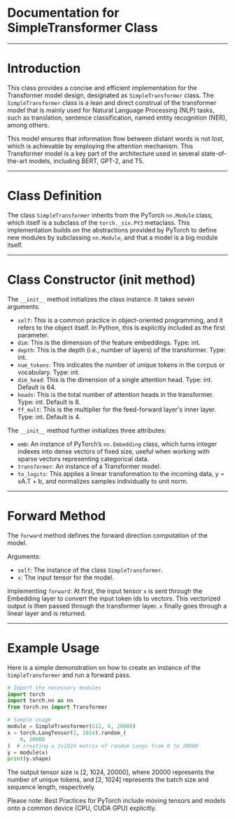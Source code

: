 # Documentation for SimpleTransformer Class

---


# Introduction

This class provides a concise and efficient implementation for the Transformer model design, designated as `SimpleTransformer` class. The `SimpleTransformer` class is a lean and direct construal of the transformer model that is mainly used for Natural Language Processing (NLP) tasks, such as translation, sentence classification, named entity recognition (NER), among others. 

This model ensures that information flow between distant words is not lost, which is achievable by employing the attention mechanism. This Transformer model is a key part of the architecture used in several state-of-the-art models, including BERT, GPT-2, and T5.

---


# Class Definition

The class `SimpleTransformer` inherits from the PyTorch `nn.Module` class, which itself is a subclass of the `torch._six.PY3` metaclass. This implementation builds on the abstractions provided by PyTorch to define new modules by subclassing `nn.Module`, and that a model is a big module itself. 

---


# Class Constructor (__init__ method)

The `__init__` method initializes the class instance. It takes seven arguments:

- `self`: This is a common practice in object-oriented programming, and it refers to the object itself. In Python, this is explicitly included as the first parameter. 
- `dim`: This is the dimension of the feature embeddings. Type: int.
- `depth`: This is the depth (i.e., number of layers) of the transformer. Type: int.
- `num_tokens`: This indicates the number of unique tokens in the corpus or vocabulary. Type: int.
- `dim_head`: This is the dimension of a single attention head. Type: int. Default is 64. 
- `heads`: This is the total number of attention heads in the transformer. Type: int. Default is 8.
- `ff_mult`: This is the multiplier for the feed-forward layer's inner layer. Type: int. Default is 4.

The `__init__` method further initializes three attributes:

- `emb`: An instance of PyTorch’s `nn.Embedding` class, which turns integer indexes into dense vectors of fixed size, useful when working with sparse vectors representing categorical data.
- `transformer`: An instance of a Transformer model.
- `to_logits`: This applies a linear transformation to the incoming data, y = xA.T + b, and normalizes samples individually to unit norm.

---


# Forward Method

The `forward` method defines the forward direction computation of the model.

Arguments:

- `self`: The instance of the class `SimpleTransformer`.
- `x`: The input tensor for the model.

Implementing `forward`: At first, the input tensor `x` is sent through the Embedding layer to convert the input token ids to vectors. This vectorized output is then passed through the transformer layer. `x` finally goes through a linear layer and is returned.

---


# Example Usage

Here is a simple demonstration on how to create an instance of the `SimpleTransformer` and run a forward pass.

```python
# Import the necessary modules
import torch
import torch.nn as nn
from torch.nn import Transformer

# Sample usage
module = SimpleTransformer(512, 6, 20000)
x = torch.LongTensor(2, 1024).random_(
    0, 20000
)  # creating a 2x1024 matrix of random Longs from 0 to 20000
y = module(x)
print(y.shape)
```

The output tensor size is [2, 1024, 20000], where 20000 represents the number of unique tokens, and [2, 1024] represents the batch size and sequence length, respectively.

Please note: Best Practices for PyTorch include moving tensors and models onto a common device (CPU, CUDA GPU) explicitly.

